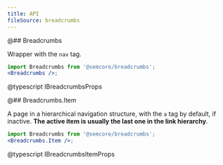 ```yaml
---
title: API
fileSource: breadcrumbs
---
```


@## Breadcrumbs

Wrapper with the `nav` tag.

```jsx
import Breadcrumbs from '@semcore/breadcrumbs';
<Breadcrumbs />;
```

@typescript IBreadcrumbsProps

@## Breadcrumbs.Item

A page in a hierarchical navigation structure, with the `a` tag by default, if inactive. **The active item is usually the last one in the link hierarchy**.

```jsx
import Breadcrumbs from '@semcore/breadcrumbs';
<Breadcrumbs.Item />;
```

@typescript IBreadcrumbsItemProps

